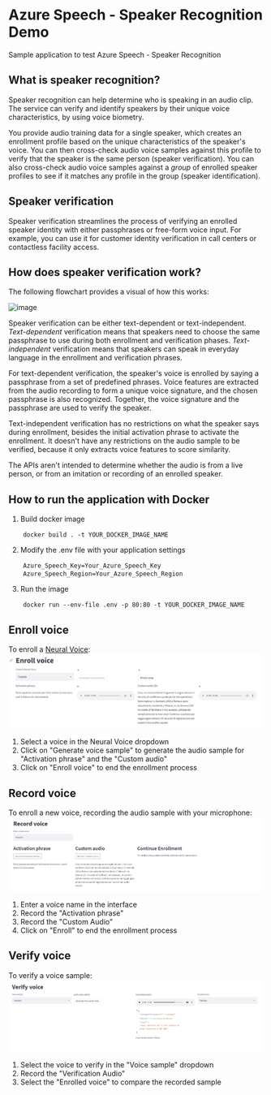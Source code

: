 # Azure Speech - Speaker Recognition Demo
Sample application to test Azure Speech - Speaker Recognition


## What is speaker recognition?

Speaker recognition can help determine who is speaking in an audio clip. The service can verify and identify speakers by their unique voice characteristics, by using voice biometry. 

You provide audio training data for a single speaker, which creates an enrollment profile based on the unique characteristics of the speaker's voice. You can then cross-check audio voice samples against this profile to verify that the speaker is the same person (speaker verification). You can also cross-check audio voice samples against a *group* of enrolled speaker profiles to see if it matches any profile in the group (speaker identification).


## Speaker verification

Speaker verification streamlines the process of verifying an enrolled speaker identity with either passphrases or free-form voice input. For example, you can use it for customer identity verification in call centers or contactless facility access.

## How does speaker verification work?

The following flowchart provides a visual of how this works:

![image](https://github.com/MicrosoftDocs/azure-docs/raw/main/articles/cognitive-services/Speech-Service/media/speaker-recognition/speaker-rec.png)

Speaker verification can be either text-dependent or text-independent. *Text-dependent* verification means that speakers need to choose the same passphrase to use during both enrollment and verification phases. *Text-independent* verification means that speakers can speak in everyday language in the enrollment and verification phrases.

For text-dependent verification, the speaker's voice is enrolled by saying a passphrase from a set of predefined phrases. Voice features are extracted from the audio recording to form a unique voice signature, and the chosen passphrase is also recognized. Together, the voice signature and the passphrase are used to verify the speaker. 

Text-independent verification has no restrictions on what the speaker says during enrollment, besides the initial activation phrase to activate the enrollment. It doesn't have any restrictions on the audio sample to be verified, because it only extracts voice features to score similarity. 

The APIs aren't intended to determine whether the audio is from a live person, or from an imitation or recording of an enrolled speaker. 

## How to run the application with Docker
1. Build docker image
```
    docker build . -t YOUR_DOCKER_IMAGE_NAME
```
2. Modify the .env file with your application settings
```
    Azure_Speech_Key=Your_Azure_Speech_Key
    Azure_Speech_Region=Your_Azure_Speech_Region
```
3. Run the image
```
    docker run --env-file .env -p 80:80 -t YOUR_DOCKER_IMAGE_NAME
```

## Enroll voice
To enroll a [Neural Voice](https://learn.microsoft.com/en-us/azure/cognitive-services/speech-service/text-to-speech):
![image](./media/enroll_voice.PNG)
1. Select a voice in the Neural Voice dropdown
2. Click on "Generate voice sample" to generate the audio sample for "Activation phrase" and the "Custom audio"
3. Click on "Enroll voice" to end the enrollment process

## Record voice
To enroll a new voice, recording the audio sample with your microphone:
![image](./media/record_voice.png)
1. Enter a voice name in the interface
2. Record the "Activation phrase"
3. Record the "Custom Audio"
4. Click on "Enroll" to end the enrollment process

## Verify voice
To verify a voice sample:
![image](./media/verify_voice.png)
1. Select the voice to verify in the "Voice sample" dropdown
2. Record the "Verification Audio"
3. Select the "Enrolled voice" to compare the recorded sample
